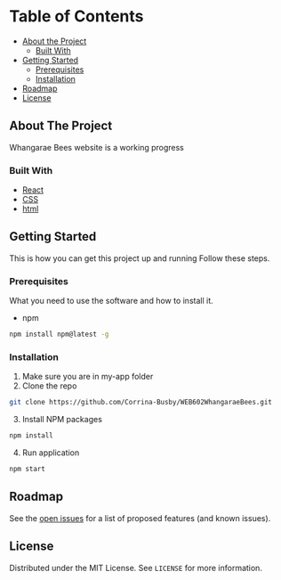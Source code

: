 <!-- TABLE OF CONTENTS -->
# Table of Contents

* [About the Project](#about-the-project)
  * [Built With](#built-with)
* [Getting Started](#getting-started)
  * [Prerequisites](#prerequisites)
  * [Installation](#installation)
* [Roadmap](#roadmap)
* [License](#license)

<!-- ABOUT THE PROJECT -->
## About The Project
<!-- [![Product Name Screen Shot][product-screenshot]](https://example.com) -->
Whangarae Bees website is a working progress 

### Built With
* [React](https://create-react-app.dev/)
* [CSS](https://reactjs.org/docs/faq-styling.html)
* [html](https://reactjs.org/tutorial/tutorial.html)

<!-- GETTING STARTED -->
## Getting Started

This is how you can get this project up and running
Follow these steps.

### Prerequisites

What you need to use the software and how to install it.
* npm
```sh
npm install npm@latest -g 
```

### Installation

1. Make sure you are in my-app folder
2. Clone the repo
```sh
git clone https://github.com/Corrina-Busby/WEB602WhangaraeBees.git
```
3. Install NPM packages
```sh
npm install
```
4. Run application
```sh
npm start
```

<!-- ROADMAP -->
## Roadmap

See the [open issues](https://github.com/Corrina-Busby/WEB601Project/issues?q=is%3Aissue+is%3Aopen+sort%3Aupdated-desc) for a list of proposed features (and known issues).


<!-- LICENSE -->
## License

Distributed under the MIT License. See `LICENSE` for more information.

